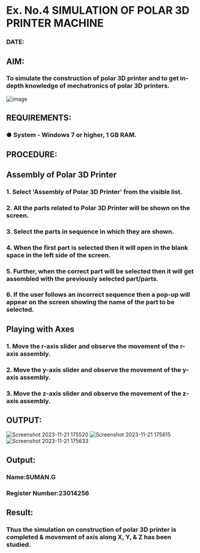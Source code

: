 # Ex. No.4 SIMULATION OF POLAR 3D PRINTER MACHINE

### DATE: 

## AIM:
### To simulate the construction of polar 3D printer and to get in-depth knowledge of mechatronics of polar 3D printers.

![image](https://github.com/Sellakumar1987/Ex.-No.-4---SIMULATION-OF-POLAR-3D-PRINTER-MACHINE/assets/113594316/b551f195-9877-49a2-99bb-a9efcfb3381a)

## REQUIREMENTS:
### ●	System - Windows 7 or higher, 1 GB RAM.

## PROCEDURE:

## Assembly of Polar 3D Printer
### 1.	Select 'Assembly of Polar 3D Printer' from the visible list.
### 2.	All the parts related to Polar 3D Printer will be shown on the screen.
### 3.	Select the parts in sequence in which they are shown.
### 4.	When the first part is selected then it will open in the blank space in the left side of the screen.
### 5.	Further, when the correct part will be selected then it will get assembled with the previously selected part/parts.
### 6.	If the user follows an incorrect sequence then a pop-up will appear on the screen showing the name of the part to be selected.

## Playing with Axes
### 1.	Move the r-axis slider and observe the movement of the r-axis assembly.
### 2.	Move the y-axis slider and observe the movement of the y-axis assembly.
### 3.	Move the z-axis slider and observe the movement of the z-axis assembly.

## OUTPUT:
![Screenshot 2023-11-21 175520](https://github.com/sumanguna/Ex.-No.-4---SIMULATION-OF-POLAR-3D-PRINTER-MACHINE/assets/146914442/782c601c-1279-4d81-9111-86f1ea1f4130)
![Screenshot 2023-11-21 175615](https://github.com/sumanguna/Ex.-No.-4---SIMULATION-OF-POLAR-3D-PRINTER-MACHINE/assets/146914442/eeaecff4-4ef9-41ff-9253-59a523c0a47c)
![Screenshot 2023-11-21 175633](https://github.com/sumanguna/Ex.-No.-4---SIMULATION-OF-POLAR-3D-PRINTER-MACHINE/assets/146914442/e8712b7d-07a9-4492-8e10-ce67523811ec)
## Output:

### Name:SUMAN.G
### Register Number:23014256

## Result: 
### Thus the simulation on construction of polar 3D printer is completed & movement of axis along X, Y, & Z has been studied.
